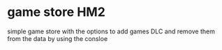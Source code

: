 # game store HM2
 simple game store with the options to add games DLC and remove them from the data by using the consloe
